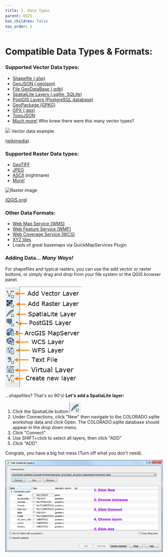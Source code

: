 ```yaml
---
title: 2. Data Types
parent: QGIS
has_children: false
nav_order: 2
---
```


# Compatible Data Types & Formats:

### Supported Vector Data types:
- [Shapefile (.shp)](https://en.wikipedia.org/wiki/Shapefile)
- [GeoJSON (.geojson)](https://geojson.org/)
- [File GeoDataBase (.gdb)](https://desktop.arcgis.com/en/arcmap/10.3/manage-data/administer-file-gdbs/file-geodatabases.htm)
- [SpatialLite Layers (.sqlite, SQLite)](https://www.gaia-gis.it/fossil/libspatialite/index)
- [PostGIS Layers (PostgreSQL database)](https://postgis.net/)
- [GeoPackage (GPKG)](https://www.geopackage.org/)
- [GPX (.gpx)](https://en.wikipedia.org/wiki/GPS_Exchange_Format)
- [TopoJSON](https://github.com/topojson/topojson-specification)
- [Much more!](https://gdal.org/drivers/vector/index.html) Who knew there were this many vector types?

<img src="https://upload.wikimedia.org/wikipedia/commons/3/38/Simple_vector_map.svg">
Vector data example

[(wikimedia)](https://upload.wikimedia.org/wikipedia/commons/3/38/Simple_vector_map.svg)

### Supported Raster Data types:
- [GeoTIFF](https://en.wikipedia.org/wiki/GeoTIFF)
- [JPEG](https://en.wikipedia.org/wiki/JPEG)
- [ASCII](https://en.wikipedia.org/wiki/ASCII) (nightmare)
- [More!](https://gdal.org/drivers/raster/index.html)

<img src="https://docs.qgis.org/testing/en/_images/raster_data_zoomed.png" alt="Raster image">

[(QGIS.org)](https://docs.qgis.org/testing/en/_images/raster_data_zoomed.png)


### Other Data Formats:
- [Web Map Service (WMS)](https://www.opengeospatial.org/standards/wms)
- [Web Feature Service (WMF)](https://www.opengeospatial.org/standards/wfs)
- [Web Coverage Service (WCS)](https://www.opengeospatial.org/standards/wcs)
- [XYZ tiles](https://openlayers.org/en/latest/examples/xyz.html)
- Loads of great basemaps via QuickMapServices Plugin

### Adding Data... *Many Ways!*
For shapefiles and typical rasters, you can use the add vector or raster buttons, or simply drag and drop from your file system or the QGIS browser panel.

![Add data using the Layer Manager Toolbar][QGIS2]

...shapefiles? That's so 90's! __Let's add a SpatiaLite layer:__

1. Click the SpatialLite button:![SpatialLite Button][QGIS3]
2. Under Connections, click "New" then navigate to the COLORADO.sqlite workshop data and click Open. The COLORADO.sqlite database should appear in the drop down menu.
3. Click "Connect"
4. Use SHIFT+click to select all layers, then click "ADD"
5. Click "ADD"

Congrats, you have a big hot mess (Turn off what you don't need).

![SpatiaLite dialog][QGIS4]






[QGIS0]: img/QGIS0.png "QGIS logo."
[QGIS1]: img/QGIS1.png "The QGIS user interface."
[QGIS2]: img/QGIS2.png "There are many ways to add data using the Manage Layers Toolbar."
[QGIS3]: img/QGIS3.png "Add SpatiaLite data button."
[QGIS4]: img/QGIS4.png "Add SpatiaLite Layers dialog box."
[QGIS5]: img/QGIS5.png "The Style tab on the Layer Properties window."
[QGIS6]: img/QGIS6.png "Add a join button."
[QGIS7]: img/QGIS7.png "Joining a text file to a layer's attribute table."
[QGIS8]: img/QGIS8.png "Styling a layer by graduated symbols"
[QGIS9]: img/QGIS9.png "Styling a choropleth map"
[QGIS10]: img/QGIS10.png "Adding a new Print Layout."
[QGIS11]: img/QGIS11.png "The Print Layout interface."
[QGIS12]: img/QGIS12.png "Useful Print Layout tools."
[QGIS13]: img/QGIS13.png "Print Layout item properties."
[QGIS14]: img/QGIS14.png "Plugin Menu"
[QGIS15]: img/QGIS15.png "Plugin Repository"
[QGIS16]: img/QGIS16.png "Vector tools"
[QGIS17]: img/QGIS17.png "Raster tools"
[QGIS18]: img/QGIS18.png "Toolbox button"
[QGIS19]: img/QGIS19.png "The Toolbox"
[QGIS20]: img/QGIS20.png "Points in Polygon"
[QGIS21]: img/QGIS21.png "Count Points in Polygon"
[QGIS22]: img/QGIS22.png "Points in Poly dialog"
[QGIS23]: img/QGIS23.png "Raster Analysis Menu"
[QGIS24]: img/QGIS24.png "Hillshade options"
[QGIS25]: img/QGIS25.png "Hillshade result"
[QGIS26]: img/QGIS26.png "Pretty map"
[QGIS27]: img/QGIS27.png "New Layout Button"
[QGIS28]: img/QGIS28.png "Use this tool to adjust the map within the frame"
[QGIS29]: img/QGIS29.png "Map layout export tools"
[VECTOR]: https://upload.wikimedia.org/wikipedia/commons/3/38/Simple_vector_map.svg "Source: wikimedia"
